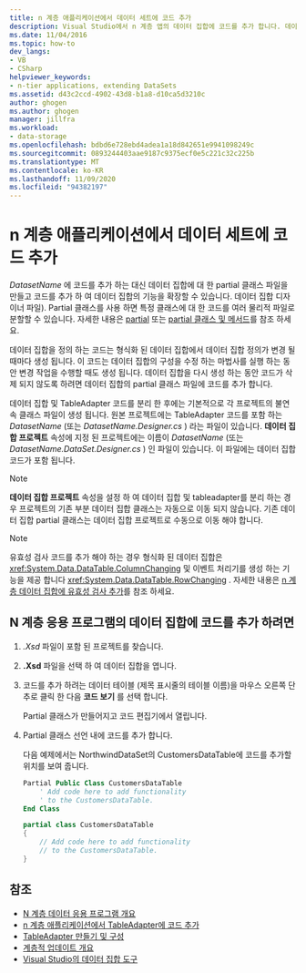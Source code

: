 ```yaml
---
title: n 계층 애플리케이션에서 데이터 세트에 코드 추가
description: Visual Studio에서 n 계층 앱의 데이터 집합에 코드를 추가 합니다. 데이터 집합에 대 한 partial 클래스 파일을 만들고 코드를 DatasetName 대신 추가 합니다.
ms.date: 11/04/2016
ms.topic: how-to
dev_langs:
- VB
- CSharp
helpviewer_keywords:
- n-tier applications, extending DataSets
ms.assetid: d43c2ccd-4902-43d8-b1a8-d10ca5d3210c
author: ghogen
ms.author: ghogen
manager: jillfra
ms.workload:
- data-storage
ms.openlocfilehash: bdbd6e728ebd4adea1a18d842651e9941098249c
ms.sourcegitcommit: 0893244403aae9187c9375ecf0e5c221c32c225b
ms.translationtype: MT
ms.contentlocale: ko-KR
ms.lasthandoff: 11/09/2020
ms.locfileid: "94382197"
---
```

# <a name="add-code-to-datasets-in-n-tier-applications"></a>n 계층 애플리케이션에서 데이터 세트에 코드 추가

*DatasetName* 에 코드를 추가 하는 대신 데이터 집합에 대 한 partial 클래스 파일을 만들고 코드를 추가 하 여 데이터 집합의 기능을 확장할 수 있습니다. 데이터 집합 디자이너 파일). Partial 클래스를 사용 하면 특정 클래스에 대 한 코드를 여러 물리적 파일로 분할할 수 있습니다. 자세한 내용은 [partial](/dotnet/visual-basic/language-reference/modifiers/partial) 또는 [partial 클래스 및 메서드](/dotnet/csharp/programming-guide/classes-and-structs/partial-classes-and-methods)를 참조 하세요.

데이터 집합을 정의 하는 코드는 형식화 된 데이터 집합에서 데이터 집합 정의가 변경 될 때마다 생성 됩니다. 이 코드는 데이터 집합의 구성을 수정 하는 마법사를 실행 하는 동안 변경 작업을 수행할 때도 생성 됩니다. 데이터 집합을 다시 생성 하는 동안 코드가 삭제 되지 않도록 하려면 데이터 집합의 partial 클래스 파일에 코드를 추가 합니다.

데이터 집합 및 TableAdapter 코드를 분리 한 후에는 기본적으로 각 프로젝트의 불연속 클래스 파일이 생성 됩니다. 원본 프로젝트에는 TableAdapter 코드를 포함 하는 *DatasetName* (또는 *DatasetName.Designer.cs* ) 라는 파일이 있습니다. **데이터 집합 프로젝트** 속성에 지정 된 프로젝트에는 이름이 *DatasetName* (또는 *DatasetName.DataSet.Designer.cs* ) 인 파일이 있습니다. 이 파일에는 데이터 집합 코드가 포함 됩니다.

> [!NOTE]
> **데이터 집합 프로젝트** 속성을 설정 하 여 데이터 집합 및 tableadapter를 분리 하는 경우 프로젝트의 기존 부분 데이터 집합 클래스는 자동으로 이동 되지 않습니다. 기존 데이터 집합 partial 클래스는 데이터 집합 프로젝트로 수동으로 이동 해야 합니다.

> [!NOTE]
> 유효성 검사 코드를 추가 해야 하는 경우 형식화 된 데이터 집합은 <xref:System.Data.DataTable.ColumnChanging> 및 이벤트 처리기를 생성 하는 기능을 제공 합니다 <xref:System.Data.DataTable.RowChanging> . 자세한 내용은 [n 계층 데이터 집합에 유효성 검사 추가](../data-tools/add-validation-to-an-n-tier-dataset.md)를 참조 하세요.

## <a name="to-add-code-to-datasets-in-n-tier-applications"></a>N 계층 응용 프로그램의 데이터 집합에 코드를 추가 하려면

1. *.Xsd* 파일이 포함 된 프로젝트를 찾습니다.

2. **.Xsd** 파일을 선택 하 여 데이터 집합을 엽니다.

3. 코드를 추가 하려는 데이터 테이블 (제목 표시줄의 테이블 이름)을 마우스 오른쪽 단추로 클릭 한 다음 **코드 보기** 를 선택 합니다.

     Partial 클래스가 만들어지고 코드 편집기에서 열립니다.

4. Partial 클래스 선언 내에 코드를 추가 합니다.

     다음 예제에서는 NorthwindDataSet의 CustomersDataTable에 코드를 추가할 위치를 보여 줍니다.

    ```vb
    Partial Public Class CustomersDataTable
        ' Add code here to add functionality
        ' to the CustomersDataTable.
    End Class
    ```

    ```csharp
    partial class CustomersDataTable
    {
        // Add code here to add functionality
        // to the CustomersDataTable.
    }
    ```

## <a name="see-also"></a>참조

- [N 계층 데이터 응용 프로그램 개요](../data-tools/n-tier-data-applications-overview.md)
- [n 계층 애플리케이션에서 TableAdapter에 코드 추가](../data-tools/add-code-to-tableadapters-in-n-tier-applications.md)
- [TableAdapter 만들기 및 구성](create-and-configure-tableadapters.md)
- [계층적 업데이트 개요](hierarchical-update.md)
- [Visual Studio의 데이터 집합 도구](../data-tools/dataset-tools-in-visual-studio.md)
